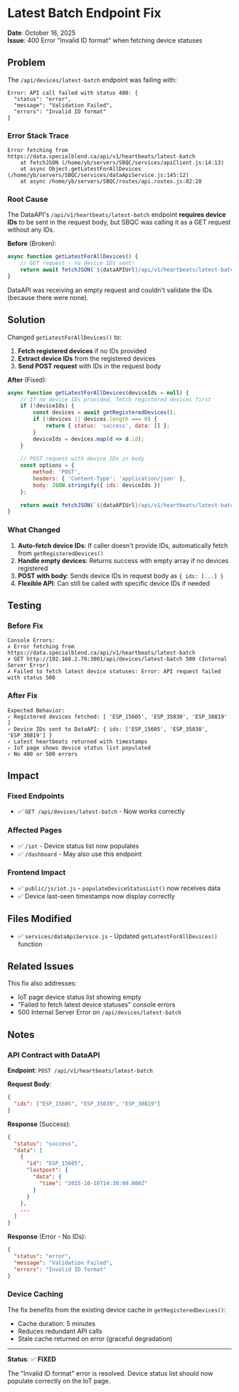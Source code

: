 # Latest Batch Endpoint Fix

**Date**: October 16, 2025  
**Issue**: 400 Error "Invalid ID format" when fetching device statuses

## Problem

The `/api/devices/latest-batch` endpoint was failing with:
```
Error: API call failed with status 400: {
  "status": "error",
  "message": "Validation Failed",
  "errors": "Invalid ID format"
}
```

### Error Stack Trace
```
Error fetching from https://data.specialblend.ca/api/v1/heartbeats/latest-batch
    at fetchJSON (/home/yb/servers/SBQC/services/apiClient.js:14:13)
    at async Object.getLatestForAllDevices (/home/yb/servers/SBQC/services/dataApiService.js:145:12)
    at async /home/yb/servers/SBQC/routes/api.routes.js:82:28
```

### Root Cause

The DataAPI's `/api/v1/heartbeats/latest-batch` endpoint **requires device IDs** to be sent in the request body, but SBQC was calling it as a GET request without any IDs.

**Before** (Broken):
```javascript
async function getLatestForAllDevices() {
    // GET request - no device IDs sent!
    return await fetchJSON(`${dataAPIUrl}/api/v1/heartbeats/latest-batch`);
}
```

DataAPI was receiving an empty request and couldn't validate the IDs (because there were none).

## Solution

Changed `getLatestForAllDevices()` to:

1. **Fetch registered devices** if no IDs provided
2. **Extract device IDs** from the registered devices
3. **Send POST request** with IDs in the request body

**After** (Fixed):
```javascript
async function getLatestForAllDevices(deviceIds = null) {
    // If no device IDs provided, fetch registered devices first
    if (!deviceIds) {
        const devices = await getRegisteredDevices();
        if (!devices || devices.length === 0) {
            return { status: 'success', data: [] };
        }
        deviceIds = devices.map(d => d.id);
    }
    
    // POST request with device IDs in body
    const options = {
        method: 'POST',
        headers: { 'Content-Type': 'application/json' },
        body: JSON.stringify({ ids: deviceIds })
    };
    
    return await fetchJSON(`${dataAPIUrl}/api/v1/heartbeats/latest-batch`, options);
}
```

### What Changed

1. **Auto-fetch device IDs**: If caller doesn't provide IDs, automatically fetch from `getRegisteredDevices()`
2. **Handle empty devices**: Returns success with empty array if no devices registered
3. **POST with body**: Sends device IDs in request body as `{ ids: [...] }`
4. **Flexible API**: Can still be called with specific device IDs if needed

## Testing

### Before Fix
```
Console Errors:
✗ Error fetching from https://data.specialblend.ca/api/v1/heartbeats/latest-batch
✗ GET http://192.168.2.79:3001/api/devices/latest-batch 500 (Internal Server Error)
✗ Failed to fetch latest device statuses: Error: API request failed with status 500
```

### After Fix
```
Expected Behavior:
✓ Registered devices fetched: [ 'ESP_15605', 'ESP_35030', 'ESP_30819' ]
✓ Device IDs sent to DataAPI: { ids: ['ESP_15605', 'ESP_35030', 'ESP_30819'] }
✓ Latest heartbeats returned with timestamps
✓ IoT page shows device status list populated
✓ No 400 or 500 errors
```

## Impact

### Fixed Endpoints
- ✅ `GET /api/devices/latest-batch` - Now works correctly

### Affected Pages
- ✅ `/iot` - Device status list now populates
- ✅ `/dashboard` - May also use this endpoint

### Frontend Impact
- ✅ `public/js/iot.js` - `populateDeviceStatusList()` now receives data
- ✅ Device last-seen timestamps now display correctly

## Files Modified

- ✅ `services/dataApiService.js` - Updated `getLatestForAllDevices()` function

## Related Issues

This fix also addresses:
- IoT page device status list showing empty
- "Failed to fetch latest device statuses" console errors
- 500 Internal Server Error on `/api/devices/latest-batch`

## Notes

### API Contract with DataAPI

**Endpoint**: `POST /api/v1/heartbeats/latest-batch`

**Request Body**:
```json
{
  "ids": ["ESP_15605", "ESP_35030", "ESP_30819"]
}
```

**Response** (Success):
```json
{
  "status": "success",
  "data": [
    {
      "id": "ESP_15605",
      "lastpost": {
        "data": {
          "time": "2025-10-16T14:30:00.000Z"
        }
      }
    },
    ...
  ]
}
```

**Response** (Error - No IDs):
```json
{
  "status": "error",
  "message": "Validation Failed",
  "errors": "Invalid ID format"
}
```

### Device Caching

The fix benefits from the existing device cache in `getRegisteredDevices()`:
- Cache duration: 5 minutes
- Reduces redundant API calls
- Stale cache returned on error (graceful degradation)

---

**Status**: ✅ **FIXED**

The "Invalid ID format" error is resolved. Device status list should now populate correctly on the IoT page.
